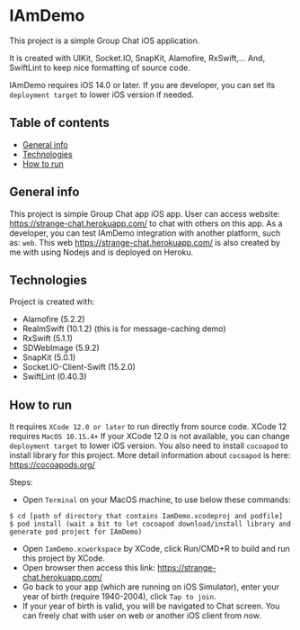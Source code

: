 # IAmDemo
This project is a simple Group Chat iOS application. 

It is created with UIKit, Socket.IO, SnapKit, Alamofire, RxSwift,... And, SwiftLint to keep nice formatting of source code.

IAmDemo requires iOS 14.0 or later. If you are developer, you can set its `deployment target` to lower iOS version if needed. 

## Table of contents
* [General info](#general-info)
* [Technologies](#technologies)
* [How to run](#how-to-run)

## General info
This project is simple Group Chat app iOS app. User can access website: https://strange-chat.herokuapp.com/ to chat with others on this app. As a developer, you can test IAmDemo integration with another platform, such as: `web`. This web https://strange-chat.herokuapp.com/ is also created by me with using Nodejs and is deployed on Heroku.
	
## Technologies
Project is created with:
  - Alamofire (5.2.2)
  - RealmSwift (10.1.2) (this is for message-caching demo)
  - RxSwift (5.1.1)
  - SDWebImage (5.9.2)
  - SnapKit (5.0.1)
  - Socket.IO-Client-Swift (15.2.0)
  - SwiftLint (0.40.3)
	
## How to run
It requires `XCode 12.0 or later` to run directly from source code. XCode 12 requires `MacOS 10.15.4+`
If your XCode 12.0 is not available, you can change `deployment target` to lower iOS version.
You also need to install `cocoapod` to install library for this project. More detail information about `cocoapod` is here: https://cocoapods.org/

Steps:
  - Open `Terminal` on your MacOS machine, to use below these commands:
```
$ cd [path of directory that contains IamDemo.xcodeproj and podfile]
$ pod install (wait a bit to let cocoapod download/install library and generate pod project for IAmDemo)
```
  - Open `IamDemo.xcworkspace` by XCode, click Run/CMD+R to build and run this project by XCode.
  - Open browser then access this link: https://strange-chat.herokuapp.com/
  - Go back to your app (which are running on iOS Simulator), enter your year of birth (require 1940-2004), click `Tap to join`.
  - If your year of birth is valid, you will be navigated to Chat screen. You can freely chat with user on web or another iOS client from now.
